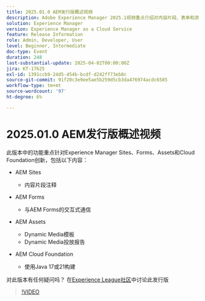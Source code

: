 ```yaml
---
title: 2025.01.0 AEM发行版概述视频
description: Adobe Experience Manager 2025.1视频重点介绍对内容片段、表单和资源的增强，包括Dynamic Media、协作工具和Java 21支持。
solution: Experience Manager
version: Experience Manager as a Cloud Service
feature: Release Information
role: Admin, Developer, User
level: Beginner, Intermediate
doc-type: Event
duration: 248
last-substantial-update: 2025-04-02T00:00:00Z
jira: KT-17625
exl-id: 1391ccb9-24d5-454b-bcdf-d242ff73eb8c
source-git-commit: 91f20c3e9ee5ae5b259d5cb3da476974acdc6585
workflow-type: tm+mt
source-wordcount: '97'
ht-degree: 6%

---
```


# 2025.01.0 AEM发行版概述视频

此版本中的功能重点针对Experience Manager Sites、Forms、Assets和Cloud Foundation创新，包括以下内容：

* AEM Sites
   * 内容片段注释

* AEM Forms
   * 与AEM Forms的交互式通信

* AEM Assets
   * Dynamic Media模板
   * Dynamic Media投放报告

* AEM Cloud Foundation
   * 使用Java 17或21构建

对此版本有任何疑问吗？  在[Experience League社区](https://adobe.ly/4l2AibQ)中讨论此发行版

>[!VIDEO](https://video.tv.adobe.com/v/3456072/?learn=on&enablevpops)
